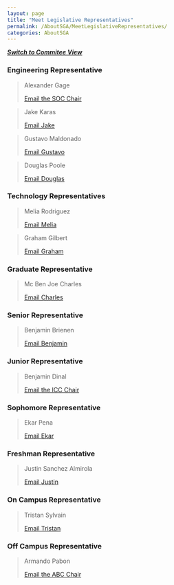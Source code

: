 ```yaml
---
layout: page
title: "Meet Legislative Representatives"
permalink: /AboutSGA/MeetLegislativeRepresentatives/
categories: AboutSGA
---
```


[**_Switch to Commitee View_**](/AboutSGA/MeetLegislative/)

### Engineering Representative
> Alexander Gage
> 
> [Email the SOC Chair](mailto:agage@floridapoly.edu)

> Jake Karas
> 
> [Email Jake](mailto:jkaras@floridapoly.edu)

> Gustavo Maldonado
> 
> [Email Gustavo](mailto:gmaldonado@floridapoly.edu)

> Douglas Poole
> 
> [Email Douglas](mailto:dpoole@floridapoly.edu)

### Technology Representatives
> Melia Rodriguez
> 
> [Email Melia](mailto:mrodriguez@floridapoly.edu)

> Graham Gilbert
> 
> [Email Graham](mailto:ggilbert@floridapoly.edu)

### Graduate Representative
> Mc Ben Joe Charles
> 
> [Email Charles](mailto:mcharles@floridapoly.edu)

### Senior Representative
> Benjamin Brienen
> 
> [Email Benjamin](mailto:bbrienen@floridapoly.edu)

### Junior Representative
> Benjamin Dinal
> 
> [Email the ICC Chair](mailto:bdinal@floridapoly.edu)

### Sophomore Representative
> Ekar Pena
> 
> [Email Ekar](mailto:epena@floridapoly.edu)

### Freshman Representative
> Justin Sanchez Almirola
> 
> [Email Justin](mailto:jsanchezalmirola@floridapoly.edu)

### On Campus Representative
> Tristan Sylvain
> 
> [Email Tristan](mailto:tsylvain@floridapoly.edu)

### Off Campus Representative
> Armando Pabon
> 
> [Email the ABC Chair](mailto:apabon@floridapoly.edu)